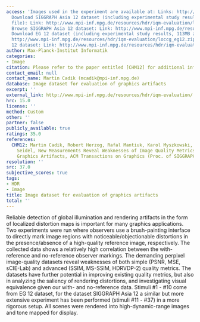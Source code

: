 ```yaml
---
access: 'Images used in the experiment are available at: Links: http://www.mpi-inf.mpg.de/resources/hdr/iqm-evaluation/dataset.html
  Download SIGGRAPH Asia 12 dataset (including experimental study results, 195MB zip
  file): Link: http://www.mpi-inf.mpg.de/resources/hdr/iqm-evaluation/loccg_sa12.zip
  Browse SIGGRAPH Asia 12 dataset: Link: http://www.mpi-inf.mpg.de/resources/hdr/iqm-evaluation/loccg_sa12/
  Download EG 12 dataset (including experimental study results, 113MB zip file): Link:
  http://www.mpi-inf.mpg.de/resources/hdr/iqm-evaluation/loccg_eg12.zip Browse EG
  12 dataset: Link: http://www.mpi-inf.mpg.de/resources/hdr/iqm-evaluation/loccg_eg12/'
author: Max-Planck-Institut Informatik
categories:
- Image
citation: Please refer to the paper entitled [CHM12] for additional information.
contact_email: null
contact_name: Martin Cadik (mcadik@mpi-inf.mpg.de)
database: Image dataset for evaluation of graphics artifacts
excerpt: ''
external_link: http://www.mpi-inf.mpg.de/resources/hdr/iqm-evaluation/
hrc: 15.0
license: ''
method: Custom
other: ''
partner: false
publicly_available: true
ratings: 35.0
references:
  CHM12: Martin Cadik, Robert Herzog, Rafal Mantiuk, Karol Myszkowski, Hans-Peter
    Seidel, New Measurements Reveal Weaknesses of Image Quality Metrics in Evaluating
    Graphics Artifacts, ACM Transactions on Graphics (Proc. of SIGGRAPH Asia), 2012.
resolution: ''
src: 37.0
subjective_scores: true
tags:
- HDR
- Image
title: Image dataset for evaluation of graphics artifacts
total: ''
---
```


Reliable detection of global illumination and rendering artifacts in the form of localized distortion maps is important for many graphics applications. Two experiments were run where observers use a brush-painting interface to directly mark image regions with noticeable/objectionable distortions in the presence/absence of a high-quality reference image, respectively. The collected data shows a relatively high correlation between the with-reference and no-reference observer markings. The demanding perpixel image-quality datasets reveal weaknesses of both simple (PSNR, MSE, sCIE-Lab) and advanced (SSIM, MS-SSIM, HDRVDP-2) quality metrics. The datasets have further potential in improving existing quality metrics, but also in analyzing the saliency of rendering distortions, and investigating visual equivalence given our with- and no-reference data. Stimuli #1 - #10 come from EG 12 dataset, for the dataset SIGGRAPH Asia 12 a similar but more extensive experiment has been performed (stimuli #11 - #37) in a more rigorous setup. All scenes were rendered into high-dynamic-range images and tone mapped for display.